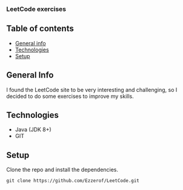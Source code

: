 ### LeetCode exercises
## Table of contents
* [General info](#general-info)
* [Technologies](#technologies)
* [Setup](#setup)

## General Info
I found the LeetCode site to be very interesting and challenging, so I decided to do some exercises to improve my skills.

## Technologies
* Java (JDK 8+)
* GIT

## Setup
Clone the repo and install the dependencies.

```
git clone https://github.com/Ezzerof/LeetCode.git
```

